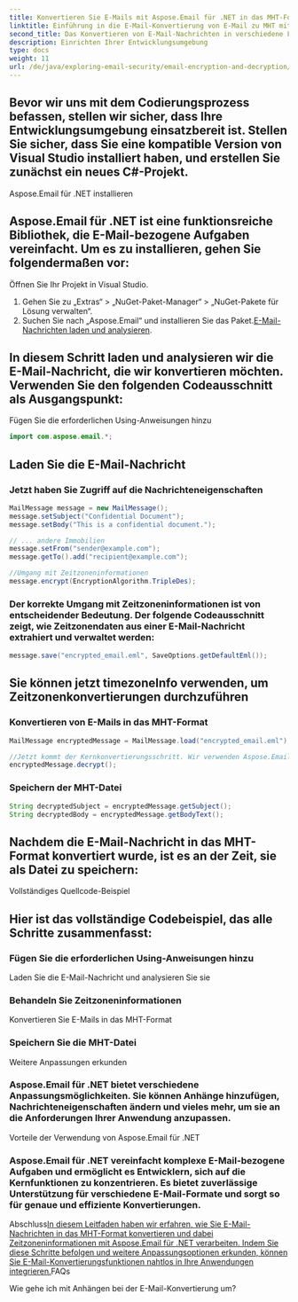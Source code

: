 ```yaml
---
title: Konvertieren Sie E-Mails mit Aspose.Email für .NET in das MHT-Format mit genauen Zeitzonen. Schritt-für-Schritt-Anleitung und Codebeispiel bereitgestellt.
linktitle: Einführung in die E-Mail-Konvertierung von E-Mail zu MHT mit Zeitzone
second_title: Das Konvertieren von E-Mail-Nachrichten in verschiedene Formate ist in vielen Anwendungen eine häufige Anforderung. In Szenarien, in denen Zeit- und Zeitzoneninformationen eine entscheidende Rolle spielen, ist es wichtig sicherzustellen, dass diese Informationen während des Konvertierungsprozesses genau beibehalten werden. In diesem Leitfaden konzentrieren wir uns auf die Konvertierung von E-Mails in das MHT-Format und den korrekten Umgang mit Zeitzonendaten.
description: Einrichten Ihrer Entwicklungsumgebung
type: docs
weight: 11
url: /de/java/exploring-email-security/email-encryption-and-decryption/
---
```


## Bevor wir uns mit dem Codierungsprozess befassen, stellen wir sicher, dass Ihre Entwicklungsumgebung einsatzbereit ist. Stellen Sie sicher, dass Sie eine kompatible Version von Visual Studio installiert haben, und erstellen Sie zunächst ein neues C#-Projekt.

Aspose.Email für .NET installieren

## Aspose.Email für .NET ist eine funktionsreiche Bibliothek, die E-Mail-bezogene Aufgaben vereinfacht. Um es zu installieren, gehen Sie folgendermaßen vor:

Öffnen Sie Ihr Projekt in Visual Studio.

1. Gehen Sie zu „Extras“ > „NuGet-Paket-Manager“ > „NuGet-Pakete für Lösung verwalten“.
2. Suchen Sie nach „Aspose.Email“ und installieren Sie das Paket.[E-Mail-Nachrichten laden und analysieren](https://releases.aspose.com/email/java/).

## In diesem Schritt laden und analysieren wir die E-Mail-Nachricht, die wir konvertieren möchten. Verwenden Sie den folgenden Codeausschnitt als Ausgangspunkt:

 Fügen Sie die erforderlichen Using-Anweisungen hinzu

```java
import com.aspose.email.*;
```

##  Laden Sie die E-Mail-Nachricht

###  Jetzt haben Sie Zugriff auf die Nachrichteneigenschaften

```java
MailMessage message = new MailMessage();
message.setSubject("Confidential Document");
message.setBody("This is a confidential document.");

// ... andere Immobilien
message.setFrom("sender@example.com");
message.getTo().add("recipient@example.com");

//Umgang mit Zeitzoneninformationen
message.encrypt(EncryptionAlgorithm.TripleDes);
```

### Der korrekte Umgang mit Zeitzoneninformationen ist von entscheidender Bedeutung. Der folgende Codeausschnitt zeigt, wie Zeitzonendaten aus einer E-Mail-Nachricht extrahiert und verwaltet werden:

```java
message.save("encrypted_email.eml", SaveOptions.getDefaultEml());
```

##  Sie können jetzt timezoneInfo verwenden, um Zeitzonenkonvertierungen durchzuführen

### Konvertieren von E-Mails in das MHT-Format

```java
MailMessage encryptedMessage = MailMessage.load("encrypted_email.eml");

//Jetzt kommt der Kernkonvertierungsschritt. Wir verwenden Aspose.Email, um die Konvertierung in das MHT-Format durchzuführen:
encryptedMessage.decrypt();
```

### Speichern der MHT-Datei

```java
String decryptedSubject = encryptedMessage.getSubject();
String decryptedBody = encryptedMessage.getBodyText();
```

## Nachdem die E-Mail-Nachricht in das MHT-Format konvertiert wurde, ist es an der Zeit, sie als Datei zu speichern:

Vollständiges Quellcode-Beispiel

## Hier ist das vollständige Codebeispiel, das alle Schritte zusammenfasst:

###  Fügen Sie die erforderlichen Using-Anweisungen hinzu

 Laden Sie die E-Mail-Nachricht und analysieren Sie sie

###  Behandeln Sie Zeitzoneninformationen

 Konvertieren Sie E-Mails in das MHT-Format

###  Speichern Sie die MHT-Datei

Weitere Anpassungen erkunden

### Aspose.Email für .NET bietet verschiedene Anpassungsmöglichkeiten. Sie können Anhänge hinzufügen, Nachrichteneigenschaften ändern und vieles mehr, um sie an die Anforderungen Ihrer Anwendung anzupassen.

Vorteile der Verwendung von Aspose.Email für .NET

### Aspose.Email für .NET vereinfacht komplexe E-Mail-bezogene Aufgaben und ermöglicht es Entwicklern, sich auf die Kernfunktionen zu konzentrieren. Es bietet zuverlässige Unterstützung für verschiedene E-Mail-Formate und sorgt so für genaue und effiziente Konvertierungen.

Abschluss[In diesem Leitfaden haben wir erfahren, wie Sie E-Mail-Nachrichten in das MHT-Format konvertieren und dabei Zeitzoneninformationen mit Aspose.Email für .NET verarbeiten. Indem Sie diese Schritte befolgen und weitere Anpassungsoptionen erkunden, können Sie E-Mail-Konvertierungsfunktionen nahtlos in Ihre Anwendungen integrieren.](https://reference.aspose.com/email/java/)FAQs

Wie gehe ich mit Anhängen bei der E-Mail-Konvertierung um?